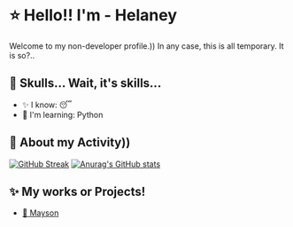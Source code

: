 # ⭐ Hello!! I'm - Helaney
Welcome to my non-developer profile.)) In any case, this is all temporary. It is so?..

## 💫 Skulls... Wait, it's skills...
- ✨ I know: 😴
- 💫 I'm learning: Python

## 🥱 About my Activity))
[![GitHub Streak](https://streak-stats.demolab.com/?user=hhelaneyy&theme=dark&mode=weekly&currStreakNum=2FD3EB&fire=pink&sideLabels=F00&date_format=[Y.]n.j)](https://git.io/streak-stats)
[![Anurag's GitHub stats](https://github-readme-stats.vercel.app/api?username=hhelaneyy&show_icons=true&theme=dark)](https://github.com/anuraghazra/github-readme-stats)

## ✨ My works or Projects!
- [🖤 Mayson](https://discord.gg/2JdCYkGkJX)

